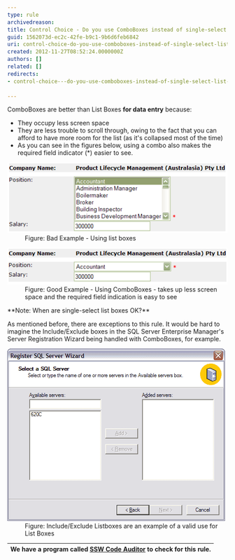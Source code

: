 ```yaml
---
type: rule
archivedreason: 
title: Control Choice - Do you use ComboBoxes instead of single-select List Boxes?
guid: 1562073d-ec2c-42fe-b9c1-9b6d6feb6842
uri: control-choice-do-you-use-comboboxes-instead-of-single-select-list-boxes
created: 2012-11-27T08:52:24.0000000Z
authors: []
related: []
redirects:
- control-choice---do-you-use-comboboxes-instead-of-single-select-list-boxes

---
```


ComboBoxes are better than List Boxes  **for data entry** because:

* They occupy less screen space
* They are less trouble to scroll through, owing to the fact that you can afford to have more room for the list (as it's collapsed most of the time)
* As you can see in the figures below, using a combo also makes the required field indicator (\*) easier to see.


<!--endintro-->
<dl class="badImage"><dt><img alt="Web Page with ListBoxes" src="../../assets/ListBoxesAreEvil_SingleSelectBad.gif"></dt>
<dd>Figure: Bad Example - Using list boxes</dd></dl><dl class="goodImage"><dt><img alt="Web Page with ComboBox" src="../../assets/ListBoxesAreEvil_SingleSelectGood.gif"></dt>
<dd>Figure: Good Example - Using ComboBoxes - takes up less screen space and the required field indication is easy to see</dd></dl>
 **Note: When are single-select list boxes OK?** 

As mentioned before, there are exceptions to this rule. It would be hard to imagine the Include/Exclude boxes in the SQL Server Enterprise Manager's Server Registration Wizard being handled with ComboBoxes, for example.
<dl class="image"><dt><img alt="Register SQL Server Wizard" src="../../assets/ListBoxesAreEvil_ExceptForThisOne.gif"></dt>
<dd>Figure: Include/Exclude Listboxes are an example of a valid use for List Boxes</dd></dl>

| We have a program called [SSW Code Auditor](http://www.ssw.com.au/ssw/CodeAuditor/) to check for this rule. |
| --- |
